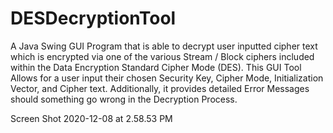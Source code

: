 # DESDecryptionTool
A Java Swing GUI Program that is able to decrypt user inputted cipher text which is encrypted via one of the various Stream / Block ciphers included within the Data Encryption Standard Cipher Mode (DES).  This GUI Tool Allows for a user input their chosen Security Key, Cipher Mode, Initialization Vector, and Cipher text. Additionally, it provides detailed Error Messages should something go wrong in the Decryption Process.

Screen Shot 2020-12-08 at 2.58.53 PM

